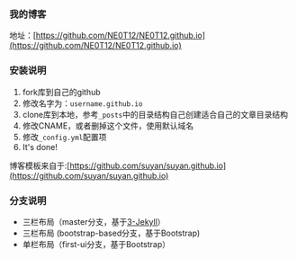 ### 我的博客

地址：[https://github.com/NE0T12/NE0T12.github.io](https://github.com/NE0T12/NE0T12.github.io)

### 安装说明
1. fork库到自己的github
2. 修改名字为：`username.github.io`
3. clone库到本地，参考`_posts`中的目录结构自己创建适合自己的文章目录结构
4. 修改CNAME，或者删掉这个文件，使用默认域名
5. 修改`_config.yml`配置项
6. It's done!

博客模板来自于:[https://github.com/suyan/suyan.github.io](https://github.com/suyan/suyan.github.io)

### 分支说明

- 三栏布局（master分支，基于[3-Jekyll](https://github.com/P233/3-Jekyll)）
- 三栏布局 (bootstrap-based分支，基于Bootstrap)
- 单栏布局（first-ui分支，基于Bootstrap）
